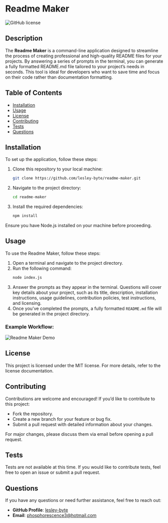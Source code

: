 # Readme Maker

![GitHub license](https://img.shields.io/badge/license-MIT-blue.svg)

## Description

The **Readme Maker** is a command-line application designed to streamline the process of creating professional and high-quality README files for your projects. By answering a series of prompts in the terminal, you can generate a fully formatted README.md file tailored to your project’s needs in seconds. This tool is ideal for developers who want to save time and focus on their code rather than documentation formatting.

## Table of Contents

- [Installation](#installation)
- [Usage](#usage)
- [License](#license)
- [Contributing](#contributing)
- [Tests](#tests)
- [Questions](#questions)

## Installation

To set up the application, follow these steps:

1. Clone this repository to your local machine:
   ```bash
   git clone https://github.com/lesley-byte/readme-maker.git
   ```
2. Navigate to the project directory:
   ```bash
   cd readme-maker
   ```
3. Install the required dependencies:
   ```bash
   npm install
   ```

Ensure you have Node.js installed on your machine before proceeding.

## Usage

To use the Readme Maker, follow these steps:

1. Open a terminal and navigate to the project directory.
2. Run the following command:
   ```bash
   node index.js
   ```
3. Answer the prompts as they appear in the terminal. Questions will cover key details about your project, such as its title, description, installation instructions, usage guidelines, contribution policies, test instructions, and licensing.
4. Once you’ve completed the prompts, a fully formatted `README.md` file will be generated in the project directory.

### Example Workflow:

![Readme Maker Demo](https://your-demo-link.com)

## License

This project is licensed under the MIT license. For more details, refer to the license documentation.

## Contributing

Contributions are welcome and encouraged! If you’d like to contribute to this project:

- Fork the repository.
- Create a new branch for your feature or bug fix.
- Submit a pull request with detailed information about your changes.

For major changes, please discuss them via email before opening a pull request.

## Tests

Tests are not available at this time. If you would like to contribute tests, feel free to open an issue or submit a pull request.

## Questions

If you have any questions or need further assistance, feel free to reach out:

- **GitHub Profile**: [lesley-byte](https://github.com/lesley-byte)
- **Email**: [phosphorescence3@hotmail.com](mailto:phosphorescence3@hotmail.com)
